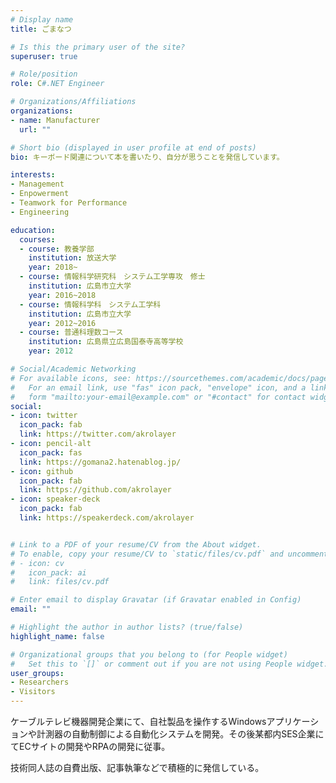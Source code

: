 ```yaml
---
# Display name
title: ごまなつ

# Is this the primary user of the site?
superuser: true

# Role/position
role: C#.NET Engineer

# Organizations/Affiliations
organizations:
- name: Manufacturer
  url: ""

# Short bio (displayed in user profile at end of posts)
bio: キーボード関連について本を書いたり、自分が思うことを発信しています。

interests:
- Management
- Enpowerment
- Teamwork for Performance
- Engineering

education:
  courses:
  - course: 教養学部
    institution: 放送大学
    year: 2018~
  - course: 情報科学研究科　システム工学専攻　修士
    institution: 広島市立大学
    year: 2016~2018
  - course: 情報科学科　システム工学科
    institution: 広島市立大学
    year: 2012~2016
  - course: 普通科理数コース
    institution: 広島県立広島国泰寺高等学校
    year: 2012

# Social/Academic Networking
# For available icons, see: https://sourcethemes.com/academic/docs/page-builder/#icons
#   For an email link, use "fas" icon pack, "envelope" icon, and a link in the
#   form "mailto:your-email@example.com" or "#contact" for contact widget.
social:
- icon: twitter
  icon_pack: fab
  link: https://twitter.com/akrolayer
- icon: pencil-alt
  icon_pack: fas
  link: https://gomana2.hatenablog.jp/
- icon: github
  icon_pack: fab
  link: https://github.com/akrolayer
- icon: speaker-deck
  icon_pack: fab
  link: https://speakerdeck.com/akrolayer


# Link to a PDF of your resume/CV from the About widget.
# To enable, copy your resume/CV to `static/files/cv.pdf` and uncomment the lines below.
# - icon: cv
#   icon_pack: ai
#   link: files/cv.pdf

# Enter email to display Gravatar (if Gravatar enabled in Config)
email: ""

# Highlight the author in author lists? (true/false)
highlight_name: false

# Organizational groups that you belong to (for People widget)
#   Set this to `[]` or comment out if you are not using People widget.
user_groups:
- Researchers
- Visitors
---
```


ケーブルテレビ機器開発企業にて、自社製品を操作するWindowsアプリケーションや計測器の自動制御による自動化システムを開発。その後某都内SES企業にてECサイトの開発やRPAの開発に従事。

技術同人誌の自費出版、記事執筆などで積極的に発信している。
